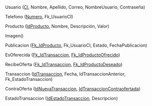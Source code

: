 Usuario (<u>CI</u>, Nombre, Apellido, Correo, NombreUsuario, Contraseña)

Telefono (<u>Numero</u>, Fk_UsuarioCI)

Producto (<u>IdProducto</u>, Nombre, Descripción, Valor)

Imagen()

Publicacion (<u>Fk_IdProducto</u>, Fk_UsuarioCI, Estado, FechaPublicacion)

EsOferecida (<u>Fk_IdTransaccion</u>, <u>Fk_IdProductoOfrecido</u>)

RecibeOferta (<u>Fk_IdTransaccion</u>, <u>Fk_IdProductoDeseado</u>)

Transaccion (<u>IdTransaccion</u>, Fecha, IdTransaccionAnterior, Fk_EstadoTransaccion)

ContraOferta (<u>IdNuevaTransaccion</u>, <u>IdTransaccionContraofertada</u>)

EstadoTransaccion (<u>IdEstadoTransaccion</u>, Descripcion)









